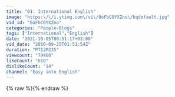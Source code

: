 ```yaml
---
title: "01: International English"
image: "https:\/\/i.ytimg.com\/vi\/8oFbC0YXZno\/hqdefault.jpg"
vid_id: "8oFbC0YXZno"
categories: "People-Blogs"
tags: ["International","English"]
date: "2021-10-05T00:51:17+03:00"
vid_date: "2016-09-25T01:51:54Z"
duration: "PT12M23S"
viewcount: "79460"
likeCount: "610"
dislikeCount: "14"
channel: "Easy into English"
---
```

{% raw %}{% endraw %}
